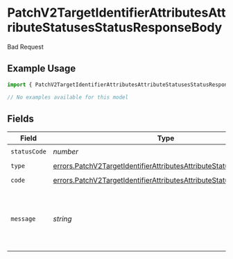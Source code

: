 # PatchV2TargetIdentifierAttributesAttributeStatusesStatusResponseBody

Bad Request

## Example Usage

```typescript
import { PatchV2TargetIdentifierAttributesAttributeStatusesStatusResponseBody } from "attio-js/models/errors";

// No examples available for this model
```

## Fields

| Field                                                                                                                                                      | Type                                                                                                                                                       | Required                                                                                                                                                   | Description                                                                                                                                                | Example                                                                                                                                                    |
| ---------------------------------------------------------------------------------------------------------------------------------------------------------- | ---------------------------------------------------------------------------------------------------------------------------------------------------------- | ---------------------------------------------------------------------------------------------------------------------------------------------------------- | ---------------------------------------------------------------------------------------------------------------------------------------------------------- | ---------------------------------------------------------------------------------------------------------------------------------------------------------- |
| `statusCode`                                                                                                                                               | *number*                                                                                                                                                   | :heavy_check_mark:                                                                                                                                         | N/A                                                                                                                                                        |                                                                                                                                                            |
| `type`                                                                                                                                                     | [errors.PatchV2TargetIdentifierAttributesAttributeStatusesStatusType](../../models/errors/patchv2targetidentifierattributesattributestatusesstatustype.md) | :heavy_check_mark:                                                                                                                                         | N/A                                                                                                                                                        |                                                                                                                                                            |
| `code`                                                                                                                                                     | [errors.PatchV2TargetIdentifierAttributesAttributeStatusesStatusCode](../../models/errors/patchv2targetidentifierattributesattributestatusesstatuscode.md) | :heavy_check_mark:                                                                                                                                         | N/A                                                                                                                                                        |                                                                                                                                                            |
| `message`                                                                                                                                                  | *string*                                                                                                                                                   | :heavy_check_mark:                                                                                                                                         | N/A                                                                                                                                                        | Cannot find status attribute with status option title "Medium".                                                                                            |